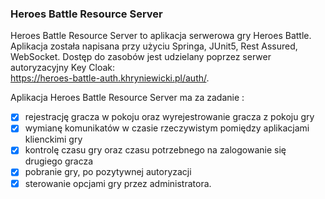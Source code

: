 ### Heroes Battle Resource Server

Heroes Battle Resource Server to aplikacja serwerowa gry Heroes Battle. Aplikacja została napisana przy użyciu Springa, JUnit5, Rest Assured, WebSocket. Dostęp do zasobów jest udzielany poprzez serwer autoryzacyjny Key Cloak:
\
https://heroes-battle-auth.khryniewicki.pl/auth/. 

Aplikacja Heroes Battle Resource Server ma za zadanie :
- [x] rejestrację gracza w pokoju oraz wyrejestrowanie gracza z pokoju gry
- [x] wymianę komunikatów w czasie rzeczywistym pomiędzy aplikacjami klienckimi gry
- [x] kontrolę czasu gry oraz czasu potrzebnego na zalogowanie się drugiego gracza
- [x] pobranie gry, po pozytywnej autoryzacji
- [x] sterowanie opcjami gry przez administratora.
